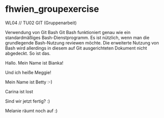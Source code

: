 # fhwien_groupexercise
WL04 // TU02 GIT (Gruppenarbeit)


Verwendung von Git Bash
Git Bash funktioniert genau
wie ein standardmäßiges Bash-Dienstprogramm. 
Es ist nützlich, wenn man die grundlegende
Bash-Nutzung reviewen möchte.
Die erweiterte Nutzung von Bash
wird allerdings in diesem
auf Git ausgerichteten
Dokument nicht abgedeckt.
So ist das.

Hallo. 
Mein 
Name 
ist 
Bianka! 


Und ich heiße Meggie!

Mein Name ist Betty :-)

Carina ist lost

Sind wir jetzt fertig? :)

Melanie räumt noch auf :)